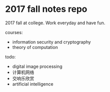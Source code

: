 # 2017 fall notes repo 

2017 fall at college.
Work everyday and have fun.

courses:
- information security and cryptography
- theory of computation

todo:
- digital image processing
- 计算机网络
- 交响乐欣赏
- artificial intelligence
